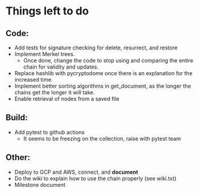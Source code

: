 # Things left to do

## Code:
* Add tests for signature checking for delete, resurrect, and restore
* Implement Merkel trees.
    * Once done, change the code to stop using and comparing the entire chain for validity and updates.
* Replace hashlib with pycryptodome once there is an explanation for the increased time.
* Implement better sorting algorithms in get_document, as the longer the chains get the longer it will take.
* Enable retrieval of nodes from a saved file

## Build:
* Add pytest to github actions
    * It seems to be freezing on the collection, raise with pytest team
    
## Other:
* Deploy to GCP and AWS, connect, and **document**
* Do the wiki to explain how to use the chain properly (see wiki.txt)
* Milestone document
